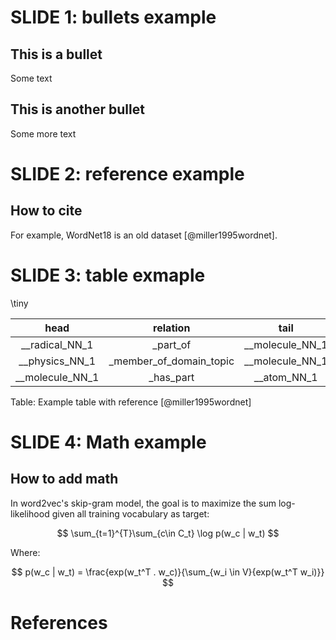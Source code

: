 <!-- START SLIDE 1 -->

# SLIDE 1: bullets example

## This is a bullet

Some text

## This is another bullet

Some more text



<!-- START SLIDE 2 -->

# SLIDE 2: reference example

## How to cite

For example, WordNet18 is an old dataset [@miller1995wordnet].




<!-- START SLIDE 3 -->

# SLIDE 3: table exmaple

\tiny

|      head       |        relation         |      tail       |
|:---------------:|:-----------------------:|:---------------:|
| __radical_NN_1  |        _part_of         | __molecule_NN_1 |
| __physics_NN_1  | _member_of_domain_topic | __molecule_NN_1 |
| __molecule_NN_1 |        _has_part        |   __atom_NN_1   |
Table: Example table with reference [@miller1995wordnet]



<!-- START SLIDE 4 -->

# SLIDE 4: Math example

## How to add math

In word2vec's skip-gram model, the goal is to maximize the sum log-likelihood given all training vocabulary as target:

$$
\sum_{t=1}^{T}\sum_{c\in C_t} \log p(w_c | w_t)
$$

Where:

$$
p(w_c | w_t) = \frac{exp(w_t^T . w_c)}{\sum_{w_i \in V}{exp(w_t^T w_i)}}
$$



# References
